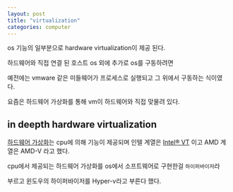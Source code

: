 ```yaml
---
layout: post
title: "virtualization"
categories: computer
---
```


os 기능의 일부분으로 hardware virtualization이 제공 된다.

하드웨어와 직접 연결 된 호스트 os 외에 추가로 os를 구동하려면 

예전에는 vmware 같은 미들웨어가 프로세스로 실행되고 그 위에서 구동하는 식이였다.

요즘은 하드웨어 가상화를 통해 vm이 하드웨어와 직접 맞물려 있다.

## in deepth hardware virtualization

[하드웨어 가상화](https://en.wikipedia.org/wiki/Hardware-assisted_virtualization)는 cpu에 의해 기능이 제공되며 인텔 계열은 [Intel® VT](https://www.intel.com/content/www/us/en/virtualization/virtualization-technology/intel-virtualization-technology.htmt) 이고 AMD 계열은 AMD-V 라고 했다.  

cpu에서 제공되는 하드웨어 가상화를 os에서 소프트웨어로 구현한걸 `하이퍼바이저`라 

부르고 윈도우의 하이퍼바이저를 Hyper-v라고 부른다 했다.










































